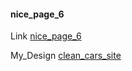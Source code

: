 #### nice_page_6
Link [nice_page_6](https://nicepage.com/website-templates/preview/business-bridge-20115?device=desktop)

My_Design [clean_cars_site](https://varunuk09.github.io/HTML_PROJECTS/nice_page_6/)